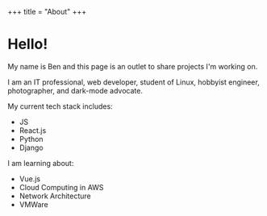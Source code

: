 +++
title = "About"
+++

# Hello!

My name is Ben and this page is an outlet to share projects I'm working on.

I am an IT professional, web developer, student of Linux, hobbyist engineer, photographer, and dark-mode advocate. 

My current tech stack includes: 
* JS
* React.js
* Python
* Django

I am learning about:
* Vue.js
* Cloud Computing in AWS
* Network Architecture
* VMWare

